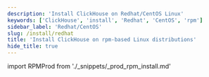 ```yaml
---
description: 'Install ClickHouse on Redhat/CentOS Linux'
keywords: ['ClickHouse', 'install', 'Redhat', 'CentOS', 'rpm']
sidebar_label: 'Redhat/CentOS'
slug: /install/redhat
title: 'Install ClickHouse on rpm-based Linux distributions'
hide_title: true
---
```


import RPMProd from './_snippets/_prod_rpm_install.md'

<RPMProd/>